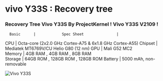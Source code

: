 vivo Y33S  : Recovery tree
================================================================

### Recovery Tree Vivo Y33S By ProjectKernel ! Vivo Y33S V2109 ! ###

      Basic      |			  Spec Sheet			   | 
CPU              | Octa-core (2x2.0 GHz Cortex-A75 & 6x1.8 GHz Cortex-A55)
Chipset          | Mediatek MT6769V/CU Helio G80 (12 nm)
GPU              | Mali G52 MC2		
Memory           |  4GB RAM ,   4GB RAM  ,   8GB RAM			  
Storage          | 64GB ROM , 128GB ROM  , 128GB ROM
Battery          | 5000 mAh, non-removable				  

![Vivo Y33S](https://fdn2.gsmarena.com/vv/pics/vivo/vivo-y33s-1.jpg "Vivo Y33S")
